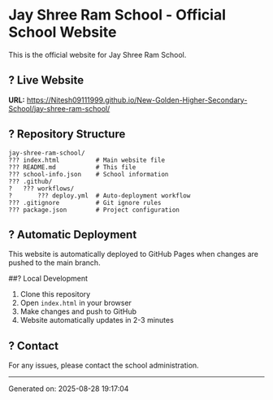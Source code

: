 # Jay Shree Ram School - Official School Website

This is the official website for Jay Shree Ram School.

## ? Live Website
**URL:** https://Nitesh09111999.github.io/New-Golden-Higher-Secondary-School/jay-shree-ram-school/

## ? Repository Structure
```
jay-shree-ram-school/
??? index.html          # Main website file
??? README.md           # This file
??? school-info.json    # School information
??? .github/
?   ??? workflows/
?       ??? deploy.yml  # Auto-deployment workflow
??? .gitignore          # Git ignore rules
??? package.json        # Project configuration
```

## ? Automatic Deployment
This website is automatically deployed to GitHub Pages when changes are pushed to the main branch.

##? Local Development
1. Clone this repository
2. Open `index.html` in your browser
3. Make changes and push to GitHub
4. Website automatically updates in 2-3 minutes

## ? Contact
For any issues, please contact the school administration.

---
Generated on: 2025-08-28 19:17:04
